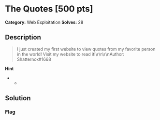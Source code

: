 # The Quotes [500 pts]

**Category:** Web Exploitation
**Solves:** 28

## Description
>I just created my first website to view quotes from my favorite person in the world! Visit my website to read it!\r\n\r\nAuthor: Shatternox#1668

**Hint**
* -

## Solution

### Flag

